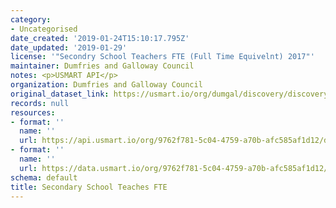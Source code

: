 ```yaml
---
category:
- Uncategorised
date_created: '2019-01-24T15:10:17.795Z'
date_updated: '2019-01-29'
license: '"Secondry School Teachers FTE (Full Time Equivelnt) 2017"'
maintainer: Dumfries and Galloway Council
notes: <p>USMART API</p>
organization: Dumfries and Galloway Council
original_dataset_link: https://usmart.io/org/dumgal/discovery/discovery-view-detail/9c8928da-f25f-46ac-99a4-ef024ece4b45
records: null
resources:
- format: ''
  name: ''
  url: https://api.usmart.io/org/9762f781-5c04-4759-a70b-afc585af1d12/dda8302f-f4d3-494a-839b-fa6916cc1dd2/1/urql
- format: ''
  name: ''
  url: https://data.usmart.io/org/9762f781-5c04-4759-a70b-afc585af1d12/resource?resourceGUID=c0002a4b-37c9-49e2-8725-1dd44734b349
schema: default
title: Secondary School Teaches FTE
---
```

